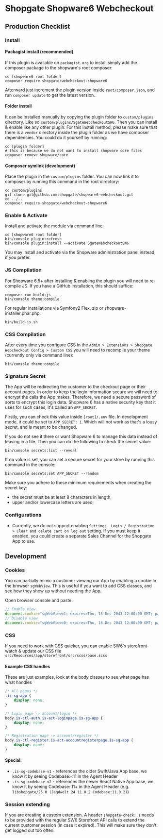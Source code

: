 # Shopgate Shopware6 Webcheckout

## Production Checklist

### Install

#### Packagist install (recommended)

If this plugin is available on `packagist.org` to install simply add the composer package to the shopware's root
composer:

```shell
cd [shopware6 root folder]
composer require shopgate/webcheckout-shopware6
```

Afterward just increment the plugin version inside `root/composer.json`, and run `composer update` to get the latest
version.

#### Folder install

It can be installed manually by copying the plugin folder to `custom/plugins` directory. Like
so `custom/plugins/SgateWebcheckoutSW6`. Then you can install & enable like any other plugin. For this install method,
please make sure that there is a `vendor` directory inside the plugin folder as we have composer dependencies. You could
do it yourself by running:

```shell
cd [plugin folder]
# this is because we do not want to install shopware core files
composer remove shopware/core
```

#### Composer symlink (development)

Place the plugin in the `custom/plugins` folder. You can now link it to
composer by running this command in the root directory:

```shell
cd custom/plugins
git clone git@github.com:shopgate/shopware6-webcheckout.git
cd ../..
composer require shopgate/webcheckout-shopware6
```

### Enable & Activate

Install and activate the module via command line:

```shell
cd [shopware6 root folder]
bin/console plugin:refresh
bin/console plugin:install --activate SgateWebcheckoutSW6
```

You may install and activate via the Shopware administration panel instead, if you prefer.

### JS Compilation

For Shopware 6.5+ after installing & enabling the plugin you will need to re-compile JS.
If you have a GitHub installation, this should suffice: 

```shell
composer run build:js
bin/console theme:compile
```

For regular installations via Symfony2 Flex, zip or shopware-installer.phar.php:
```shell
bin/build-js.sh
```

### CSS Compilation

After every time you configure CSS in the `Admin > Extensions > Shopgate Webcheckout Config >
Custom CSS` you will need to recompile your theme (currently only via command line):

```shell
bin/console theme:compile
```

### Signature Secret

The App will be redirecting the customer to the checkout page or their account pages. In order to keep the login
information secure we will need to encrypt the calls the App makes. Therefore, we need a secure password of sorts
to encrypt this login data. Shopware 6 has a native security key that it uses for such cases, it's called
an `APP_SECRET`.

Firstly, you can check this value inside `[root]/.env` file. In development mode, it could be set to `APP_SECRET: 1`.
Which will not work as that's a lousy secret, and is meant to be changed.

If you do not see it there or want Shopware 6 to manage this data instead of leaving in a file.
Then you can do the following to check the secret value:

```shell
bin/console secrets:list --reveal
```

If no value is set, you can set a secure secret for your store by running this command in the console:

```shell
bin/console secrets:set APP_SECRET --random
```

Make sure you adhere to these minimum requirements when creating the secret key:

* the secret must be at least 8 characters in length;
* upper and/or lowercase letters are used;

### Configurations

- Currently, we do not support enabling `Settings  Login / Registration > Clear and delete cart on log out` setting. If
  you must keep it enabled, you could create a separate Sales Channel for the Shopgate App to use.

## Development

### Cookies

You can partially mimic a customer viewing our App by enabling a cookie in the browser `sgWebView`. This is useful if
you want to add CSS classes, and see how they show up without needing the App.

Open browser console and paste:

```javascript
// Enable view
document.cookie="sgWebView=1; expires=Thu, 18 Dec 2043 12:00:00 GMT; path=/; SameSite=None; Secure";
// Disable view
document.cookie="sgWebView=0; expires=Thu, 18 Dec 2043 12:00:00 GMT; path=/; SameSite=None; Secure";
```

### CSS

If you need to work with CSS quicker, you can enable SW6's storefront-watch & update our CSS file
`src/Resources/app/storefront/src/scss/base.scss`

#### Example CSS handles

These are just examples, look at the body classes to see what page has what handles

```css
/* All pages */
.is-sg-app {
    display: none;
}

/* Login page -> account/login */
body.is-ctl-auth.is-act-loginpage.is-sg-app {
    display: none;
}

/* Registration page -> account/register */
body.is-ctl-register.is-act-accountregisterpage.is-sg-app {
    display: none;
}
```

#### Special:
* `.is-sg-codebase-v1` - references the older Swift/Java App base, we know it by seeing Codebase:<11 in the Agent Header
* `.is-sg-codebase-v2` - references the newer React Native App base, we know it by seeing Codebase: 11+ in the Agent Header (e.g. `libshopgate/25.0 (Jagdwelt 24 11.0.2 Codebase:11.0.2)`)

### Session extending

If you are creating a custom extension. A header `shopgate-check: 1` needs to be provided with the regular SW6
Storefront API calls to extend the current customer session (in case it expired). This will make sure they don't get
logged out too often.
